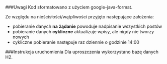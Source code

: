 ###Uwagi
Kod sformatowano z użyciem google-java-format.

Ze względu na nieścisłości/wątpliwości przyjęto następujące założenia:
* pobieranie danych **na żądanie** powoduje nadpisanie wszystkich postów
* pobieranie danych **cykliczne** aktualizuje wpisy, ale nigdy nie tworzy nowych
* cykliczne pobieranie następuje raz dziennie o godzinie 14:00

###Instrukcja uruchomienia
Dla uproszczenia wykorzystano bazę danych H2.
